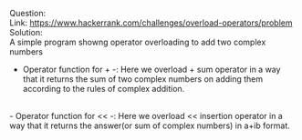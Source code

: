 Question:
</br>
    Link: https://www.hackerrank.com/challenges/overload-operators/problem
</br>
Solution:
</br>
A simple program showng operator overloading to add two complex numbers
</br>
- Operator function for + -: Here we overload + sum operator in a way that it returns the sum of two complex numbers on adding them according to the rules of complex addition.
</br>
- Operator function for << -: Here we overload << insertion operator in a way that it returns the answer(or sum of complex numbers) in a+ib format.